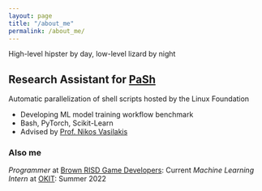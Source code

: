 ```yaml
---
layout: page
title: "/about_me"
permalink: /about_me/
---
```

High-level hipster by day, low-level lizard by night

## Research Assistant for [PaSh](https://binpa.sh/) 
Automatic parallelization of shell scripts hosted by the Linux Foundation
- Developing ML model training workflow benchmark
- Bash, PyTorch, Scikit-Learn
- Advised by [Prof. Nikos Vasilakis](http://nikos.vasilak.is/)

### Also me
*Programmer* at [Brown RISD Game Developers](https://brownrisdgames.itch.io/): Current
*Machine Learning Intern* at [OKIT](https://okit.co/): Summer 2022